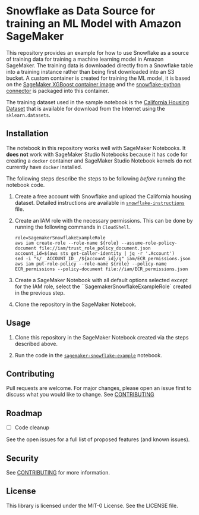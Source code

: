 # Snowflake as Data Source for training an ML Model with Amazon SageMaker

This repository provides an example for how to use Snowflake as a source of training data for training a machine learning model in Amazon SageMaker. The training data is downloaded directly from a Snowflake table into a training instance rather than being first downloaded into an S3 bucket. A custom container is created for training the ML model, it is based on the [SageMaker XGBoost container image](https://github.com/aws/sagemaker-xgboost-container) and the [snowflake-python connector](https://pypi.org/project/snowflake-connector-python/) is packaged into this container.

The training dataset used in the sample notebook is the [California Housing Dataset](https://inria.github.io/scikit-learn-mooc/python_scripts/datasets_california_housing.html) that is available for download from the Internet using the `sklearn.datasets`.

## Installation

The notebook in this repository works well with SageMaker Notebooks. It **does not** work with SageMaker Studio Notebooks because it has code for creating a `docker` container and SageMaker Studio Notebook kernels do not currently have `docker` installed.

The following steps describe the steps to be following _before_ running the notebook code.

1. Create a free account with Snowflake and upload the California housing dataset. Detailed instructions are available in [`snowflake-instructions`](./snowflake-instructions.md) file.

1. Create an IAM role with the necessary permissions. This can be done by running the following commands in `CloudShell`.

   ```{{bash}}
   role=SagemakerSnowflakeExampleRole
   aws iam create-role --role-name ${role} --assume-role-policy-document file://iam/trust_role_policy_document.json
   account_id=$(aws sts get-caller-identity | jq -r '.Account')
   sed -i "s/__ACCOUNT_ID__/${account_id}/g" iam/ECR_permissions.json
   aws iam put-role-policy --role-name ${role} --policy-name ECR_permissions --policy-document file://iam/ECR_permissions.json
   ```

1. Create a SageMaker Notebook with all default options selected except for the IAM role, select the ``SagemakerSnowflakeExampleRole` created in the previous step.

1. Clone the repository in the SageMaker Notebook.

## Usage

1. Clone this repository in the SageMaker Notebook created via the steps described above.

1. Run the code in the [`sagemaker-snowflake-example`](./sagemaker-snowflake-example.ipynb) notebook.

## Contributing

Pull requests are welcome. For major changes, please open an issue first to discuss what you would like to change. See [CONTRIBUTING](./CONTRIBUTING.md)

## Roadmap

- [ ] Code cleanup

See the open issues for a full list of proposed features (and known issues).

## Security

See [CONTRIBUTING](CONTRIBUTING.md#security-issue-notifications) for more information.

## License

This library is licensed under the MIT-0 License. See the LICENSE file.
